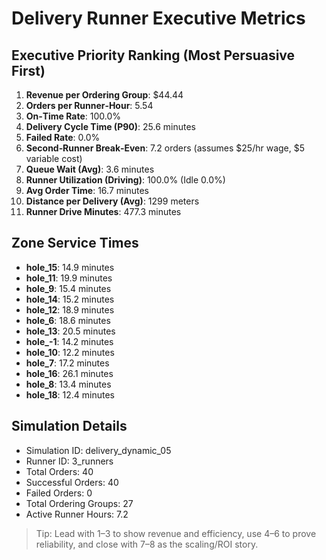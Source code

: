 # Delivery Runner Executive Metrics

## Executive Priority Ranking (Most Persuasive First)
1. **Revenue per Ordering Group**: $44.44
2. **Orders per Runner‑Hour**: 5.54
3. **On‑Time Rate**: 100.0%
4. **Delivery Cycle Time (P90)**: 25.6 minutes
5. **Failed Rate**: 0.0%
6. **Second‑Runner Break‑Even**: 7.2 orders (assumes $25/hr wage, $5 variable cost)
7. **Queue Wait (Avg)**: 3.6 minutes
8. **Runner Utilization (Driving)**: 100.0% (Idle 0.0%)
9. **Avg Order Time**: 16.7 minutes
10. **Distance per Delivery (Avg)**: 1299 meters
11. **Runner Drive Minutes**: 477.3 minutes

## Zone Service Times
- **hole_15**: 14.9 minutes
- **hole_11**: 19.9 minutes
- **hole_9**: 15.4 minutes
- **hole_14**: 15.2 minutes
- **hole_12**: 18.9 minutes
- **hole_6**: 18.6 minutes
- **hole_13**: 20.5 minutes
- **hole_-1**: 14.2 minutes
- **hole_10**: 12.2 minutes
- **hole_7**: 17.2 minutes
- **hole_16**: 26.1 minutes
- **hole_8**: 13.4 minutes
- **hole_18**: 12.4 minutes


## Simulation Details
- Simulation ID: delivery_dynamic_05
- Runner ID: 3_runners
- Total Orders: 40
- Successful Orders: 40
- Failed Orders: 0
- Total Ordering Groups: 27
- Active Runner Hours: 7.2

> Tip: Lead with 1–3 to show revenue and efficiency, use 4–6 to prove reliability, and close with 7–8 as the scaling/ROI story.
